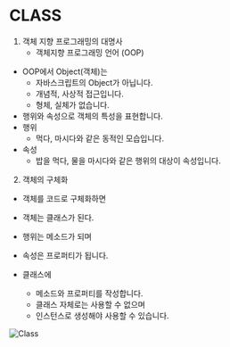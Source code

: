 # CLASS

1. 객체 지향 프로그래밍의 대명사
   - 객체지향 프로그래밍 언어 (OOP)

- OOP에서 Object(객체)는
  - 자바스크립트의 Object가 아닙니다.
  - 개념적, 사상적 접근입니다.
  - 형체, 실체가 없습니다.
- 행위와 속성으로 객체의 특성을 표현합니다.
- 행위
  - 먹다, 마시다와 같은 동적인 모습입니다.
- 속성
  - 밥을 먹다, 물을 마시다와 같은 행위의 대상이 속성입니다.

2. 객체의 구체화

- 객체를 코드로 구체화하면
- 객체는 클래스가 된다.
- 행위는 메소드가 되며
- 속성은 프로퍼티가 됩니다.

- 클래스에
  - 메소드와 프로퍼티를 작성합니다.
  - 클래스 자체로는 사용할 수 없으며
  - 인스턴스로 생성해야 사용할 수 있습니다.

![Class](https://github.com/nomadGeonilJang/javascript/blob/master/Class/Images/class.png?raw=true)
